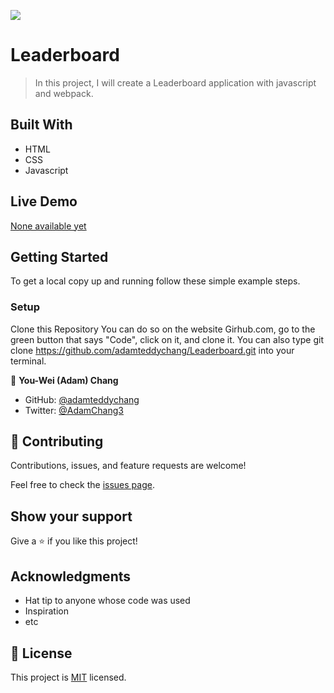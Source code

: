 ![](https://img.shields.io/badge/Microverse-blueviolet)

# Leaderboard

> In this project, I will create a Leaderboard application with javascript and webpack.





## Built With

- HTML
- CSS
- Javascript


## Live Demo

[None available yet]()


## Getting Started




To get a local copy up and running follow these simple example steps.



### Setup

Clone this Repository
You can do so on the website Girhub.com, go to the green button that says "Code", click on it, and clone it.
You can also type git clone https://github.com/adamteddychang/Leaderboard.git into your terminal.





👤 **You-Wei (Adam) Chang**

- GitHub: [@adamteddychang](https://github.com/adamteddychang)
- Twitter: [@AdamChang3](https://twitter.com/AdamChang3)




## 🤝 Contributing

Contributions, issues, and feature requests are welcome!

Feel free to check the [issues page](../../issues/).

## Show your support

Give a ⭐️ if you like this project!

## Acknowledgments

- Hat tip to anyone whose code was used
- Inspiration
- etc

## 📝 License

This project is [MIT](./MIT.md) licensed.

